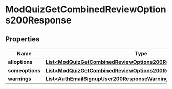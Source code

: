 

# ModQuizGetCombinedReviewOptions200Response


## Properties

| Name | Type | Description | Notes |
|------------ | ------------- | ------------- | -------------|
|**alloptions** | [**List&lt;ModQuizGetCombinedReviewOptions200ResponseAlloptionsInner&gt;**](ModQuizGetCombinedReviewOptions200ResponseAlloptionsInner.md) |  |  |
|**someoptions** | [**List&lt;ModQuizGetCombinedReviewOptions200ResponseSomeoptionsInner&gt;**](ModQuizGetCombinedReviewOptions200ResponseSomeoptionsInner.md) |  |  |
|**warnings** | [**List&lt;AuthEmailSignupUser200ResponseWarningsInner&gt;**](AuthEmailSignupUser200ResponseWarningsInner.md) |  |  [optional] |



